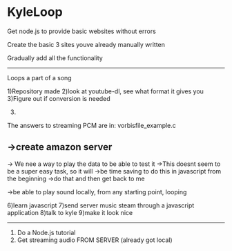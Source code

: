 KyleLoop
========

Get node.js to provide basic websites without errors

Create the basic 3 sites youve already manually written

Gradually add all the functionality

------------------------------------------------------

Loops a part of a song

1)Repository made
2)look at youtube-dl, see what format it gives you
3)Figure out if conversion is needed


3)
The answers to streaming PCM are in:
vorbisfile_example.c

->create amazon server
------------------------------------------------------
-> We nee a way to play the data to be able to test it
->This doesnt seem to be a super easy task, so it will
->be time saving to do this in javascript from the beginning
->do that and then get back to me

->be able to play sound locally, from any starting point, looping

6)learn javascript
7)send server music steam through a javascript application
8)talk to kyle
9)make it look nice

------------------------------------------------------

1) Do a Node.js tutorial
2) Get streaming audio FROM SERVER (already got local)